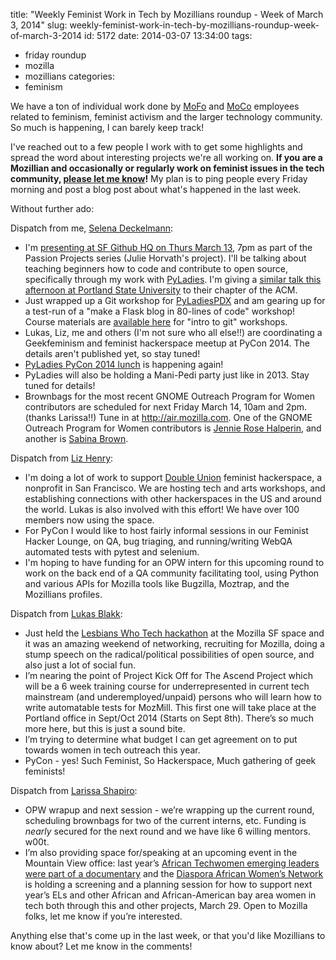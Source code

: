 title: "Weekly Feminist Work in Tech by Mozillians roundup - Week of March 3, 2014"
slug: weekly-feminist-work-in-tech-by-mozillians-roundup-week-of-march-3-2014
id: 5172
date: 2014-03-07 13:34:00
tags:
- friday roundup
- mozilla
- mozillians
categories:
- feminism

We have a ton of individual work done by [MoFo][1] and [MoCo][2] employees related to feminism, feminist activism and the larger technology community. So much is happening, I can barely keep track!

I've reached out to a few people I work with to get some highlights and spread the word about interesting projects we're all working on. **If you are a Mozillian and occasionally or regularly work on feminist issues in the tech community, [please let me know][3]!** My plan is to ping people every Friday morning and post a blog post about what's happened in the last week.

Without further ado:

Dispatch from me, [Selena Deckelmann][4]:

*   I'm [presenting at SF Github HQ on Thurs March 13][5], 7pm as part of the Passion Projects series (Julie Horvath's project). I'll be talking about teaching beginners how to code and contribute to open source, specifically through my work with [PyLadies][6]. I'm giving a [similar talk this afternoon at Portland State University][7] to their chapter of the ACM. 
*   Just wrapped up a Git workshop for [PyLadiesPDX][8] and am gearing up for a test-run of a "make a Flask blog in 80-lines of code" workshop! Course materials are [available here][9] for "intro to git" workshops. 
*   Lukas, Liz, me and others (I'm not sure who all else!!) are coordinating a Geekfeminism and feminist hackerspace meetup at PyCon 2014. The details aren't published yet, so stay tuned!
*   [PyLadies PyCon 2014 lunch][10] is happening again! 
*   PyLadies will also be holding a Mani-Pedi party just like in 2013. Stay tuned for details!
*   Brownbags for the most recent GNOME Outreach Program for Women contributors are scheduled for next Friday March 14, 10am and 2pm. (thanks Larissa!!) Tune in at <http://air.mozilla.com>. One of the GNOME Outreach Program for Women contributors is [Jennie Rose Halperin][11], and another is [Sabina Brown][12].

Dispatch from [Liz Henry][13]:

*   I'm doing a lot of work to support [Double Union][14] feminist hackerspace, a nonprofit in San Francisco. We are hosting tech and arts workshops, and establishing connections with other hackerspaces in the US and around the world. Lukas is also involved with this effort! We have over 100 members now using the space.
*   For PyCon I would like to host fairly informal sessions in our Feminist Hacker Lounge, on QA, bug triaging, and running/writing WebQA automated tests with pytest and selenium.
*   I'm hoping to have funding for an OPW intern for this upcoming round to work on the back end of a QA community facilitating tool, using Python and various APIs for Mozilla tools like Bugzilla, Moztrap, and the Mozillians profiles.

Dispatch from [Lukas Blakk][15]:

*   Just held the [Lesbians Who Tech hackathon][16] at the Mozilla SF space and it was an amazing weekend of networking, recruiting for Mozilla, doing a stump speech on the radical/political possibilities of open source, and also just a lot of social fun. 
*   I’m nearing the point of Project Kick Off for The Ascend Project which will be a 6 week training course for underrepresented in current tech mainstream (and underemployed/unpaid) persons who will learn how to write automatable tests for MozMill. This first one will take place at the Portland office in Sept/Oct 2014 (Starts on Sept 8th). There’s so much more here, but this is just a sound bite.
*   I’m trying to determine what budget I can get agreement on to put towards women in tech outreach this year.
*   PyCon - yes! Such Feminist, So Hackerspace, Much gathering of geek feminists!

Dispatch from [Larissa Shapiro][17]:

*   OPW wrapup and next session - we’re wrapping up the current round, scheduling brownbags for two of the current interns, etc. Funding is *nearly* secured for the next round and we have like 6 willing mentors. w00t.
*   I’m also providing space for/speaking at an upcoming event in the Mountain View office: last year’s [African Techwomen emerging leaders were part of a documentary][18] and the [Diaspora African Women’s Network][19] is holding a screening and a planning session for how to support next year’s ELs and other African and African-American bay area women in tech both through this and other projects, March 29. Open to Mozilla folks, let me know if you’re interested.

Anything else that's come up in the last week, or that you'd like Mozillians to know about? Let me know in the comments!

 [1]: http://www.mozilla.org/en-US/foundation/
 [2]: http://www.mozilla.org/en-US/foundation/moco/
 [3]: mailto:selena@mozilla.com
 [4]: https://mozillians.org/en-US/u/sdeckelmann/
 [5]: https://github.com/blog/1792-passion-projects-with-selena-deckelmann
 [6]: http://pyladies.org
 [7]: http://acm.pdx.edu/event.php?event=40
 [8]: http://www.meetup.com/PyLadies-PDX/
 [9]: https://github.com/selenamarie/pyladiespdx-classes/tree/master/intro_to_git
 [10]: http://www.eventbrite.com/e/pyladies-luncheon-at-pycon-2014-tickets-10871363541
 [11]: http://www.jennierosehalperin.me/
 [12]: http://831sabinabrown.wordpress.com/
 [13]: https://mozillians.org/en-US/u/lizhenry/
 [14]: http://www.doubleunion.org
 [15]: https://mozillians.org/en-US/u/lsblakk/
 [16]: http://lesbianswhotech.org/summit/hackathon/
 [17]: https://mozillians.org/en-US/u/lshapiro/
 [18]: https://www.techwomen.org/video/african-techwomen-meet-silicon-valley
 [19]: http://dawners.org/

